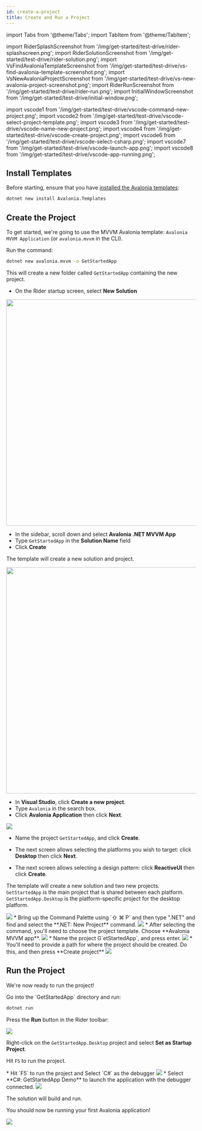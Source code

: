 ```yaml
---
id: create-a-project
title: Create and Run a Project
---
```


import Tabs from '@theme/Tabs';
import TabItem from '@theme/TabItem';

import RiderSplashScreenshot from '/img/get-started/test-drive/rider-splashscreen.png';
import RiderSolutionScreenshot from '/img/get-started/test-drive/rider-solution.png';
import VsFindAvaloniaTemplateScreenshot from '/img/get-started/test-drive/vs-find-avalonia-template-screenshot.png';
import VsNewAvaloniaProjectScreenshot from '/img/get-started/test-drive/vs-new-avalonia-project-screenshot.png';
import RiderRunScreenshot from '/img/get-started/test-drive/rider-run.png';
import InitialWindowScreenshot from '/img/get-started/test-drive/initial-window.png';

import vscode1 from '/img/get-started/test-drive/vscode-command-new-project.png';
import vscode2 from '/img/get-started/test-drive/vscode-select-project-template.png';
import vscode3 from '/img/get-started/test-drive/vscode-name-new-project.png';
import vscode4 from '/img/get-started/test-drive/vscode-create-project.png';
import vscode6 from '/img/get-started/test-drive/vscode-select-csharp.png';
import vscode7 from '/img/get-started/test-drive/vscode-launch-app.png';
import vscode8 from '/img/get-started/test-drive/vscode-app-running.png';


## Install Templates

Before starting, ensure that you have [installed the Avalonia templates](../install.md):

```bash title='Bash'
dotnet new install Avalonia.Templates
```

## Create the Project

To get started, we're going to use the MVVM Avalonia template: `Avalonia MVVM Application` (or `avalonia.mvvm` in the CLI).

<Tabs groupId="ide">
  <TabItem value="cli" label="Command Line" default>
Run the command:

```bash title='Bash'
dotnet new avalonia.mvvm -o GetStartedApp
```

This will create a new folder called `GetStartedApp` containing the new project.
  </TabItem>
  <TabItem value="rider" label="Rider">

- On the Rider startup screen, select **New Solution**

<img className="center" src={RiderSplashScreenshot} width="600"/>

- In the sidebar, scroll down and select **Avalonia .NET MVVM App**
- Type `GetStartedApp` in the **Solution Name** field
- Click **Create**

The template will create a new solution and project.

<img className="center" src={RiderSolutionScreenshot} width="600"/>

  </TabItem>
  <TabItem value="vs" label="Visual Studio">

- In **Visual Studio**, click **Create a new project**.
- Type `Avalonia` in the search box.
- Click **Avalonia Application** then click **Next**.

<img className="center" src={VsFindAvaloniaTemplateScreenshot} />

- Name the project `GetStartedApp`, and click **Create**.

- The next screen allows selecting the platforms you wish to target: click **Desktop** then click **Next**.

- The next screen allows selecting a design pattern: click **ReactiveUI** then click **Create**.

The template will create a new solution and two new projects. `GetStartedApp` is the main project that is shared between each platform. `GetStartedApp.Desktop` is the platform-specific project for the desktop platform.

<img className="center" src={VsNewAvaloniaProjectScreenshot} />

  </TabItem>

  <TabItem value="vsc" label="Visual Studio Code">
     * Bring up the Command Palette using `⇧ ⌘ P` and then type ".NET" and find and select the **.NET: New Project** command.
     <img className="center" src={vscode1} />
     * After selecting the command, you'll need to choose the project template. Choose **Avalonia MVVM app**.
    <img className="center" src={vscode2} />
    * Name the project G`etStartedApp`, and press enter.
    <img className="center" src={vscode3} />
    * You'll need to provide a path for where the project should be created. Do this, and then press **Create project**
    <img className="center" src={vscode4} />
  </TabItem>
</Tabs>

## Run the Project

We're now ready to run the project!

<Tabs groupId="ide">
  <TabItem value="cli" label="Command Line" default>
Go into the `GetStartedApp` directory and run:

```bash title='Bash'
dotnet run
```
  </TabItem>
  <TabItem value="rider" label="Rider">

Press the **Run** button in the Rider toolbar:

<img className="center" src={RiderRunScreenshot} />

  </TabItem>
  <TabItem value="vs" label="Visual Studio">

  Right-click on the `GetStartedApp.Desktop` project and select **Set as Startup Project**.

  Hit `F5` to run the project.

  </TabItem>

  <TabItem value="vsc" label="Visual Studio Code">
   * Hit `F5` to run the project and Select `C#` as the debugger
    <img className="center" src={vscode6} />
  * Select **C#: GetStartedApp Demo** to launch the application with the debugger connected.
    <img className="center" src={vscode7} />
  </TabItem>
</Tabs>

The solution will build and run.

You should now be running your first Avalonia application!

<img className="center" src={InitialWindowScreenshot} />
